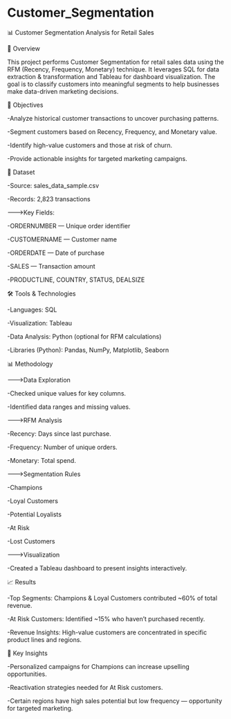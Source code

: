 # Customer_Segmentation
📊 Customer Segmentation Analysis for Retail Sales

📌 Overview

This project performs Customer Segmentation for retail sales data using the RFM (Recency, Frequency, Monetary) technique. It leverages SQL for data extraction & transformation and Tableau for dashboard visualization. The goal is to classify customers into meaningful segments to help businesses make data-driven marketing decisions.





🎯 Objectives

-Analyze historical customer transactions to uncover purchasing patterns.

-Segment customers based on Recency, Frequency, and Monetary value.

-Identify high-value customers and those at risk of churn.

-Provide actionable insights for targeted marketing campaigns.


📂 Dataset

-Source: sales_data_sample.csv

-Records: 2,823 transactions

--->Key Fields:

-ORDERNUMBER — Unique order identifier

-CUSTOMERNAME — Customer name

-ORDERDATE — Date of purchase

-SALES — Transaction amount

-PRODUCTLINE, COUNTRY, STATUS, DEALSIZE


🛠️ Tools & Technologies

-Languages: SQL

-Visualization: Tableau

-Data Analysis: Python (optional for RFM calculations)

-Libraries (Python): Pandas, NumPy, Matplotlib, Seaborn


📊 Methodology


--->Data Exploration

-Checked unique values for key columns.

-Identified data ranges and missing values.


--->RFM Analysis

-Recency: Days since last purchase.

-Frequency: Number of unique orders.

-Monetary: Total spend.


--->Segmentation Rules

-Champions

-Loyal Customers

-Potential Loyalists

-At Risk

-Lost Customers


--->Visualization

-Created a Tableau dashboard to present insights interactively.


📈 Results

-Top Segments: Champions & Loyal Customers contributed ~60% of total revenue.

-At Risk Customers: Identified ~15% who haven’t purchased recently.

-Revenue Insights: High-value customers are concentrated in specific product lines and regions.


📌 Key Insights

-Personalized campaigns for Champions can increase upselling opportunities.

-Reactivation strategies needed for At Risk customers.

-Certain regions have high sales potential but low frequency — opportunity for targeted marketing.
